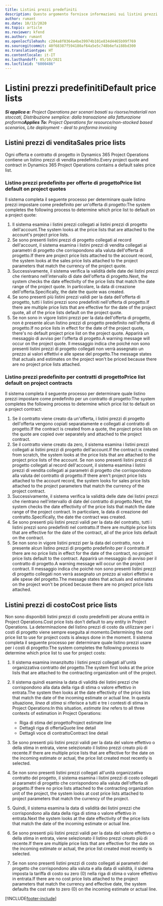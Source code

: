 ```yaml
---
title: Listini prezzi predefiniti
description: Questo argomento fornisce informazioni sui listini prezzi di costo e vendita predefiniti in Project Operations.
author: rumant
ms.date: 10/13/2020
ms.topic: article
ms.reviewer: kfend
ms.author: rumant
ms.openlocfilehash: c204a8f0364a4be39974b101e834d4465b99f769
ms.sourcegitcommit: 40f68387f594180af64a5e5c748b6efa188bd300
ms.translationtype: HT
ms.contentlocale: it-IT
ms.lasthandoff: 05/10/2021
ms.locfileid: "6000486"
---
```

# <a name="default-price-lists"></a><span data-ttu-id="c8753-103">Listini prezzi predefiniti</span><span class="sxs-lookup"><span data-stu-id="c8753-103">Default price lists</span></span>

<span data-ttu-id="c8753-104">_**Si applica a:** Project Operations per scenari basati su risorse/materiali non stoccati, Distribuzione semplice: dalla transazione alla fatturazione proforma_</span><span class="sxs-lookup"><span data-stu-id="c8753-104">_**Applies To:** Project Operations for resource/non-stocked based scenarios, Lite deployment - deal to proforma invoicing_</span></span>

## <a name="sales-price-lists"></a><span data-ttu-id="c8753-105">Listini prezzi di vendita</span><span class="sxs-lookup"><span data-stu-id="c8753-105">Sales price lists</span></span>

<span data-ttu-id="c8753-106">Ogni offerta e contratto di progetto in Dynamics 365 Project Operations contiene un listino prezzi di vendita predefinito.</span><span class="sxs-lookup"><span data-stu-id="c8753-106">Every project quote and contract in Dynamics 365 Project Operations contains a default sales price list.</span></span> 

### <a name="price-list-default-on-project-quotes"></a><span data-ttu-id="c8753-107">Listino prezzi predefinito per offerte di progetto</span><span class="sxs-lookup"><span data-stu-id="c8753-107">Price list default on project quotes</span></span>
<span data-ttu-id="c8753-108">Il sistema completa il seguente processo per determinare quale listino prezzi impostare come predefinito per un'offerta di progetto:</span><span class="sxs-lookup"><span data-stu-id="c8753-108">The system completes the following process to determine which price list to default on a project quote:</span></span>

1. <span data-ttu-id="c8753-109">Il sistema esamina i listini prezzi collegati ai listini prezzi di progetto dell'account.</span><span class="sxs-lookup"><span data-stu-id="c8753-109">The system looks at the price lists that are attached to the account's project price lists.</span></span> 
2. <span data-ttu-id="c8753-110">Se sono presenti listini prezzi di progetto collegati al record dell'account, il sistema esamina i listini prezzi di vendita collegati ai parametri di progetto che corrispondono alla valuta dell'offerta di progetto.</span><span class="sxs-lookup"><span data-stu-id="c8753-110">If there are project price lists attached to the account record, the system looks at the sales price lists attached to the project parameters that match the currency of the project quote.</span></span>
3. <span data-ttu-id="c8753-111">Successivamente, il sistema verifica la validità delle date dei listini prezzi che rientrano nell'intervallo di date dell'offerta di progetto.</span><span class="sxs-lookup"><span data-stu-id="c8753-111">Next, the system checks the date effectivity of the price lists that match the date range of the project quote.</span></span> <span data-ttu-id="c8753-112">In particolare, la data di creazione dell'offerta.</span><span class="sxs-lookup"><span data-stu-id="c8753-112">Specifically, the date the quote was created.</span></span>
4. <span data-ttu-id="c8753-113">Se sono presenti più listini prezzi validi per la data dell'offerta di progetto, tutti i listini prezzi sono predefiniti nell'offerta di progetto.</span><span class="sxs-lookup"><span data-stu-id="c8753-113">If there are multiple price lists that are effective for the date of the project quote, all of the price lists default on the project quote.</span></span>
5. <span data-ttu-id="c8753-114">Se non sono in vigore listini prezzi per la data dell'offerta di progetto, non è presente alcun listino prezzi di progetto predefinito nell'offerta di progetto.</span><span class="sxs-lookup"><span data-stu-id="c8753-114">If no price lists in effect for the date of the project quote, there's no default project price list on the project quote.</span></span> <span data-ttu-id="c8753-115">Apparirà un messaggio di avviso per l'offerta di progetto.</span><span class="sxs-lookup"><span data-stu-id="c8753-115">A warning message will occur on the project quote.</span></span> <span data-ttu-id="c8753-116">Il messaggio indica che poiché non sono presenti listini prezzi di progetto collegati non verrà assegnato un prezzo ai valori effettivi e alle spese del progetto.</span><span class="sxs-lookup"><span data-stu-id="c8753-116">The message states that actuals and estimates on the project won't be priced because there are no project price lists attached.</span></span>

### <a name="price-list-default-on-project-contracts"></a><span data-ttu-id="c8753-117">Listino prezzi predefinito per contratti di progetto</span><span class="sxs-lookup"><span data-stu-id="c8753-117">Price list default on project contracts</span></span> 
<span data-ttu-id="c8753-118">Il sistema completa il seguente processo per determinare quale listino prezzi impostare come predefinito per un contratto di progetto:</span><span class="sxs-lookup"><span data-stu-id="c8753-118">The system completes the following process to determine which price list to default on a project contract:</span></span>

1. <span data-ttu-id="c8753-119">Se il contratto viene creato da un'offerta, i listini prezzi di progetto dell'offerta vengono copiati separatamente e collegati al contratto di progetto.</span><span class="sxs-lookup"><span data-stu-id="c8753-119">If the contract is created from a quote, the project price lists on the quote are copied over separately and attached to the project contract.</span></span>
2. <span data-ttu-id="c8753-120">Se il contratto viene creato da zero, il sistema esamina i listini prezzi collegati ai listini prezzi di progetto dell'account.</span><span class="sxs-lookup"><span data-stu-id="c8753-120">If the contract is created from scratch, the system looks at the price lists that are attached to the project price lists of the account.</span></span> <span data-ttu-id="c8753-121">Se non sono presenti listini prezzi di progetto collegati al record dell'account, il sistema esamina i listini prezzi di vendita collegati ai parametri di progetto che corrispondono alla valuta del contratto di progetto.</span><span class="sxs-lookup"><span data-stu-id="c8753-121">If there aren't project price lists attached to the account record, the system looks for sales price lists attached to the project parameters that match the currency of the project contract.</span></span>
4. <span data-ttu-id="c8753-122">Successivamente, il sistema verifica la validità delle date dei listini prezzi che rientrano nell'intervallo di date del contratto di progetto.</span><span class="sxs-lookup"><span data-stu-id="c8753-122">Next, the system checks the date effectivity of the price lists that match the date range of the project contract.</span></span> <span data-ttu-id="c8753-123">In particolare, la data di creazione del contratto.</span><span class="sxs-lookup"><span data-stu-id="c8753-123">Specifically, the date the contract was created.</span></span>
5. <span data-ttu-id="c8753-124">Se sono presenti più listini prezzi validi per la data del contratto, tutti i listini prezzi sono predefiniti nel contratto.</span><span class="sxs-lookup"><span data-stu-id="c8753-124">If there are multiple price lists that are effective for the date of the contract, all of the price lists default on the contract.</span></span>
6. <span data-ttu-id="c8753-125">Se non sono in vigore listini prezzi per la data del contratto, non è presente alcun listino prezzi di progetto predefinito per il contratto.</span><span class="sxs-lookup"><span data-stu-id="c8753-125">If there are no price lists in effect for the date of the contract, no project price lists default to the contract.</span></span> <span data-ttu-id="c8753-126">Apparirà un messaggio di avviso per il contratto di progetto.</span><span class="sxs-lookup"><span data-stu-id="c8753-126">A warning message will occur on the project contract.</span></span> <span data-ttu-id="c8753-127">Il messaggio indica che poiché non sono presenti listini prezzi di progetto collegati non verrà assegnato un prezzo ai valori effettivi e alle spese del progetto.</span><span class="sxs-lookup"><span data-stu-id="c8753-127">The message states that actuals and estimates on the project won't be priced because there are no project price lists attached.</span></span>

## <a name="cost-price-lists"></a><span data-ttu-id="c8753-128">Listini prezzi di costo</span><span class="sxs-lookup"><span data-stu-id="c8753-128">Cost price lists</span></span>

<span data-ttu-id="c8753-129">Non sono disponibili listini prezzi di costo predefiniti per alcuna entità in Project Operations.</span><span class="sxs-lookup"><span data-stu-id="c8753-129">Cost price lists don't default to any entity in Project Operations.</span></span> <span data-ttu-id="c8753-130">La determinazione del listino prezzi di costo da utilizzare per i costi di progetto viene sempre eseguita al momento.</span><span class="sxs-lookup"><span data-stu-id="c8753-130">Determining the cost price list to use for project costs is always done in the moment.</span></span> <span data-ttu-id="c8753-131">Il sistema completa il seguente processo per determinare quale listino prezzi usare per i costi di progetto:</span><span class="sxs-lookup"><span data-stu-id="c8753-131">The system completes the following process to determine which price list to use for project costs:</span></span>

1. <span data-ttu-id="c8753-132">Il sistema esamina innanzitutto i listini prezzi collegati all'unità organizzativa contratto del progetto.</span><span class="sxs-lookup"><span data-stu-id="c8753-132">The system first looks at the price lists that are attached to the contracting organization unit of the project.</span></span>
2. <span data-ttu-id="c8753-133">Il sistema quindi esamina la data di validità dei listini prezzi che corrispondono alla data della riga di stima o valore effettivo in entrata.</span><span class="sxs-lookup"><span data-stu-id="c8753-133">The system then looks at the date effectivity of the price lists that match the date of the incoming estimate or actual line.</span></span> <span data-ttu-id="c8753-134">In questa situazione, *linea di stima* si riferisce a tutti e tre i contesti di stima in Project Operations:</span><span class="sxs-lookup"><span data-stu-id="c8753-134">In this situation, *estimate line* refers to all three contexts of estimation in Project Operations:</span></span>

    - <span data-ttu-id="c8753-135">Riga di stima del progetto</span><span class="sxs-lookup"><span data-stu-id="c8753-135">Project estimate line</span></span>
    - <span data-ttu-id="c8753-136">Dettagli riga di offerta</span><span class="sxs-lookup"><span data-stu-id="c8753-136">Quote line detail</span></span>
    - <span data-ttu-id="c8753-137">Dettagli voce di contratto</span><span class="sxs-lookup"><span data-stu-id="c8753-137">Contract line detail</span></span>
  
3. <span data-ttu-id="c8753-138">Se sono presenti più listini prezzi validi per la data del valore effettivo o della stima in entrata, viene selezionato il listino prezzi creato più di recente.</span><span class="sxs-lookup"><span data-stu-id="c8753-138">If there are multiple price lists that are effective for the date on the incoming estimate or actual, the price list created most recently is selected.</span></span>
4. <span data-ttu-id="c8753-139">Se non sono presenti listini prezzi collegati all'unità organizzativa contratto del progetto, il sistema esamina i listini prezzi di costo collegati ai parametri di progetto che corrispondono alla valuta dell'offerta di progetto.</span><span class="sxs-lookup"><span data-stu-id="c8753-139">If there no price lists attached to the contracting organization unit of the project, the system looks at cost price lists attached to project parameters that match the currency of the project.</span></span>
5. <span data-ttu-id="c8753-140">Quindi, il sistema esamina la data di validità dei listini prezzi che corrispondono alla data della riga di stima o valore effettivo in entrata.</span><span class="sxs-lookup"><span data-stu-id="c8753-140">Next the system looks at the date effectivity of the price lists that match the date of the incoming estimate or actual line.</span></span> 
6. <span data-ttu-id="c8753-141">Se sono presenti più listini prezzi validi per la data del valore effettivo o della stima in entrata, viene selezionato il listino prezzi creato più di recente.</span><span class="sxs-lookup"><span data-stu-id="c8753-141">If there are multiple price lists that are effective for the date on the incoming estimate or actual, the price list created most recently is selected.</span></span>
7. <span data-ttu-id="c8753-142">Se non sono presenti listini prezzi di costo collegati ai parametri del progetto che corrispondono alla valuta e alla data di validità, il sistema imposta la tariffa di costo su zero (0) nella riga di stima o valore effettivo in entrata.</span><span class="sxs-lookup"><span data-stu-id="c8753-142">If there are no cost price lists attached to the project parameters that match the currency and effective date, the system defaults the cost rate to zero (0) on the incoming estimate or actual line.</span></span>


[!INCLUDE[footer-include](../includes/footer-banner.md)]